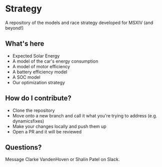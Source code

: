 # Strategy
A repository of the models and race strategy developed for MSXIV (and beyond!)
## What's here
 - Expected Solar Energy
 - A model of the car's energy consumption
 - A model of motor efficiency
 - A battery efficiency model
 - A SOC model
 - Our optimization strategy

## How do I contribute?
 - Clone the repository
 - Move onto a new branch and call it what you're trying to address (e.g. dynamicsfixes)
 - Make your changes locally and push them up
 - Open a PR and it will be reviewed

## Questions?
Message Clarke VandenHoven or Shalin Patel on Slack.
